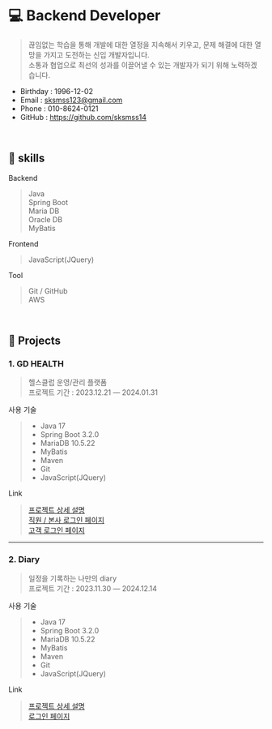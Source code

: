 # 💻 Backend Developer
>끊임없는 학습을 통해 개발에 대한 열정을 지속해서 키우고, 문제 해결에 대한 열망을 가지고 도전하는 신입 개발자입니다. 
<br/>소통과 협업으로 최선의 성과를 이끌어낼 수 있는 개발자가 되기 위해 노력하겠습니다.<br>
- Birthday : 1996-12-02
- Email : sksmss123@gmail.com
- Phone : 010-8624-0121
- GitHub : https://github.com/sksmss14
<br>

## 📍 skills
Backend
>Java<br>
>Spring Boot<br>
>Maria DB<br>
>Oracle DB<br>
>MyBatis<br>

Frontend
>JavaScript(JQuery)

Tool
>Git / GitHub<br>
>AWS<br>

<br>

## 📍 Projects
### 1. GD HEALTH
> 헬스클럽 운영/관리 플랫폼<br>
> 프로젝트 기간 : 2023.12.21 — 2024.01.31<br>
 
사용 기술 
> - Java 17
> - Spring Boot 3.2.0
> - MariaDB 10.5.22
> - MyBatis
> - Maven
> - Git
> - JavaScript(JQuery)

Link
> [프로젝트 상세 설명](https://github.com/sksmss14/gdhealth)<br>
> [직원 / 본사 로그인 페이지](http://52.78.98.70/employee/login)<br>
> [고객 로그인 페이지](http://52.78.98.70/customer/login)<br>
* * *
### 2. Diary
> 일정을 기록하는 나만의 diary<br>
> 프로젝트 기간 : 2023.11.30 — 2024.12.14

사용 기술
> - Java 17
> - Spring Boot 3.2.0
> - MariaDB 10.5.22
> - MyBatis
> - Maven
> - Git
> - JavaScript(JQuery)

Link
> [프로젝트 상세 설명](https://github.com/sksmss14/diary)<br>
> [로그인 페이지](http://52.78.98.70/diary/login)
